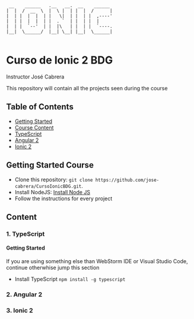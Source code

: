 ```
 __    ______   .__   __.  __    ______ 
|  |  /  __  \  |  \ |  | |  |  /      |
|  | |  |  |  | |   \|  | |  | |  ,----'
|  | |  |  |  | |  . `  | |  | |  |     
|  | |  `--'  | |  |\   | |  | |  `----.
|__|  \______/  |__| \__| |__|  \______|
                                        
```                                       
# Curso de Ionic 2 BDG

Instructor José Cabrera

This repository will contain all the projects seen during the course

## Table of Contents
 * [Getting Started](#getting-started-course)
 * [Course Content](#content)
  * [TypeScript](#typescript)
  * [Angular 2](#angular_2)
  * [Ionic 2](#ionic_2)
 
 
## Getting Started Course
* Clone this repository: `git clone https://github.com/jose-cabrera/CursoIonicBDG.git`.
* Install NodeJS: [Install Node JS](#https://nodejs.org/en/)
* Follow the instructions for every project

## Content


### 1. TypeScript

#### Getting Started 
If you are using something else than WebStorm IDE or Visual Studio Code, continue otherwhise jump this section
* Install TypeScript `npm install -g typescript`

### 2. Angular 2

### 3. Ionic 2

